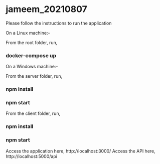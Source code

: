 # jameem_20210807

Please follow the instructions to run the application

On a Linux machine:-

From the root folder, run,

### docker-compose up

On a Windows machine:-

From the server folder, run,

### npm install

### npm start

From the client folder, run,

### npm install

### npm start

Access the application here, http://localhost:3000/
Access the API here, http://localhost:5000/api
